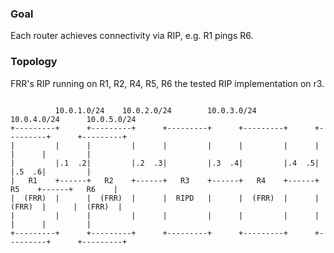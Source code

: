 ### Goal
Each router achieves connectivity via RIP, e.g. R1 pings R6.
### Topology
FRR's RIP running on R1, R2, R4, R5, R6 the tested RIP implementation on r3.

```

          10.0.1.0/24    10.0.2.0/24        10.0.3.0/24     10.0.4.0/24      10.0.5.0/24
+---------+      +---------+      +---------+      +---------+      +---------+      +---------+
|         |      |         |      |         |      |         |      |         |      |         |
|         |.1  .2|         |.2  .3|         |.3  .4|         |.4  .5|         |.5  .6|         |
|   R1    +------+   R2    +------+   R3    +------+   R4    +------+   R5    +------+   R6    |
|  (FRR)  |      |  (FRR)  |      |  RIPD   |      |  (FRR)  |      |  (FRR)  |      |  (FRR)  |
|         |      |         |      |         |      |         |      |         |      |         |
+---------+      +---------+      +---------+      +---------+      +---------+      +---------+
```
